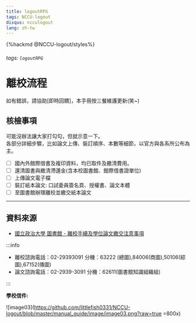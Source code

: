 ```yaml
---
title: logoutRPG
tags: NCCU-logout
disqus: ncculogout
lang: zh-tw
---
```


{%hackmd @NCCU-logout/styles%}

###### tags: `logoutRPG`

# 離校流程

如有錯誤，請協助[即時回饋]，本手冊按三餐維護更新(笑~)

## 核檢事項

可能沒辦法讓大家打勾勾，但就示意一下。  
各部分詳細步驟，比如論文上傳、裝訂順序、本數等細節，以官方與各系所公布為主。

* [ ] 國內外館際借書及複印資料，均已取件及繳清費用。
* [ ] 還清圖書與繳清滯還金(含本校圖書館、館際借書證單位)
* [ ] 上傳論文電子檔
* [ ] 裝訂紙本論文: 口試委員簽名頁、授權書、論文本體
* [ ] 至圖書館辦理離校並繳交紙本論文

---

## 資料來源

* [國立政治大學 圖書館 - 離校手續及學位論文繳交注意事項](https://www.lib.nccu.edu.tw/zh_tw/service/207)

:::info

* 離校諮詢電話：02-29393091 分機：63222 (總圖),84006(商圖),50106(綜圖),67152(傳圖)  
* 論文諮詢電話：02-2939-3091 分機：62611(圖書館知識組織組)

:::

**學校信件:**

![image03](https://github.com/littlefish0331/NCCU-logout/blob/master/manual_guide/image/image03.png?raw=true =800x)
